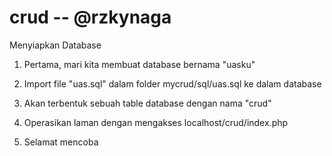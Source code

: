 # crud -- @rzkynaga

Menyiapkan Database
1. Pertama, mari kita membuat database bernama "uasku"

2. Import file "uas.sql" dalam folder mycrud/sql/uas.sql ke dalam database

3. Akan terbentuk sebuah table database dengan nama "crud"

4. Operasikan laman dengan mengakses localhost/crud/index.php

5. Selamat mencoba

